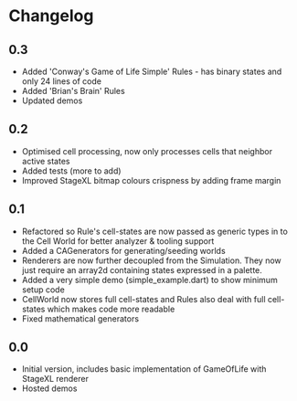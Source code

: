# Changelog

## 0.3

- Added 'Conway's Game of Life Simple' Rules - has binary states and only 24 lines of code
- Added 'Brian's Brain' Rules
- Updated demos


## 0.2

- Optimised cell processing, now only processes cells that neighbor active states
- Added tests (more to add)
- Improved StageXL bitmap colours crispness by adding frame margin 

## 0.1

- Refactored so Rule's cell-states are now passed as generic types in to the Cell World for better analyzer & tooling support
- Added a CAGenerators for generating/seeding worlds
- Renderers are now further decoupled from the Simulation. They now just require an array2d containing states expressed in a palette.
- Added a very simple demo (simple_example.dart) to show minimum setup code
- CellWorld now stores full cell-states and Rules also deal with full cell-states which makes code more readable
- Fixed mathematical generators

## 0.0

- Initial version, includes basic implementation of GameOfLife with StageXL renderer
- Hosted demos
